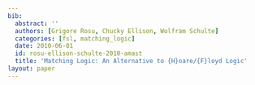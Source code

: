 ```yaml
---
bib:
  abstract: ''
  authors: [Grigore Rosu, Chucky Ellison, Wolfram Schulte]
  categories: [fsl, matching_logic]
  date: 2010-06-01
  id: rosu-ellison-schulte-2010-amast
  title: 'Matching Logic: An Alternative to {H}oare/{F}loyd Logic'
layout: paper
---
```

